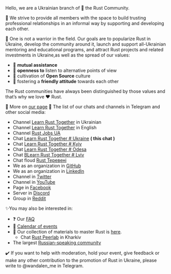 Hello, we are a Ukrainian branch of 🦀 the Rust Community.

🏁 We strive to provide all members with the space to build trusting professional relationships in an informal way by supporting and developing each other.

🤝 One is not a warrior in the field. Our goals are to popularize Rust in Ukraine, develop the community around it, launch and support all-Ukrainian mentoring and educational programs, and attract Rust projects and related investments in Ukraine,as well as the spread of our values:

- 💜 **mutual assistance**
- 🐣 **openness to** listen to alternative points of view
- 📃 cultivation of **Open Source** culture
- 🤗 fostering a **friendly attitude** towards each other

The Rust communities have always been distinguished by those values and that’s why we love ❤️ Rust.

📃 More on [our page](https://github.com/rust-lang-ua/learn_rust_together)
💬 The list of our chats and channels in Telegram and other social media:

- Channel [Learn Rust Together](https://t.me/learn_rust_ukr) in Ukrainian
- Channel [Learn Rust Together](https://t.me/learn_rust) in English
- Channel [Rust Jobs UA](https://t.me/rust_jobs_ua)
- Chat [Learn Rust Together # Ukraine](https://t.me/rustlang_ua) **( this chat )**
- Chat [Learn Rust Together # Kyiv](https://t.me/learn_rust_together_kyiv) 
- Chat [Learn Rust Together # Odesa](https://t.me/learn_rust_together_odesa)
- Chat [ВLearn Rust Together # Lviv](https://t.me/learn_rust_together_lviv)
- Chat floud [Rust Теревені](https://t.me/rust_tereveni)
- We as an organization in [GitHub](https://github.com/rust-lang-ua)
- We as an organization in [LinkedIn](https://www.linkedin.com/company/ukrainian-rust-community)
- Channel in [Twitter](https://twitter.com/LearnTogetherP)
- Channel in [YouTube](https://www.youtube.com/channel/UCmkAFUu2MVOX8ly0LjB6TMA)
- Page in [Facebook](https://www.facebook.com/learntogetherpro) 
- Server in [Discord](https://discord.com/invite/JVCZfTVf5A)  
- Group in [Reddit](https://www.reddit.com/r/rustlang_ua)

✨You may also be interested in:

- ❓ Our [FAQ](https://t.me/rustlang_ua/2344)
- 📅 [Calendar of events](https://t.me/rustlang_ua/2350) 
- 📖 Our collection of materials to master Rust is [here](https://github.com/rust-lang-ua/learn_rust_together/blob/master/learn.md).
  - Chat [Rust Peerlab](https://t.me/peerlab_kharkiv_rust) in Kharkiv
- The largest [Russian-speaking community](https://t.me/rustlang_ru)

✔️ If you want to help with moderation, hold your event, give feedback or make any other contribution to the promotion of Rust in Ukraine, please write to @wandalen_me in Telegram.
